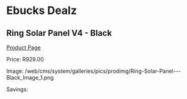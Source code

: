 
# Ebucks Dealz
## Ring Solar Panel V4 - Black
[Product Page](https://www.ebucks.com/web/shop/productSelected.do?prodId=1170934578&catId=1170874557)

Price: R929.00

Image: /web/cms/system/galleries/pics/prodimg/Ring-Solar-Panel---Black_Image_1.png

Savings: 


	